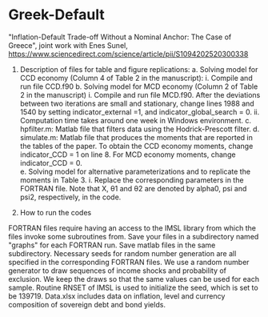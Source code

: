 # Greek-Default
"Inflation-Default Trade-off Without a Nominal Anchor: The Case of Greece", joint work with Enes Sunel, https://www.sciencedirect.com/science/article/pii/S1094202520300338
1) Description of files for table and figure replications:
    a. Solving model for CCD economy (Column 4 of Table 2 in the manuscript):
        i. Compile and run file CCD.f90
    b. Solving model for MCD economy (Column 2 of Table 2 in the manuscript)
        i. Compile and run file MCD.f90. After the deviations between two iterations are small and stationary, change lines 1988 and 1540 by setting indicator_external =1, and indicator_global_search = 0. 
        ii. Computation time takes around one week in Windows environment.
    c. hpfilter.m: Matlab file that filters data using the Hodrick-Prescott filter. 
    d. simulate.m: Matlab file that produces the moments that are reported in the tables of the paper. To obtain the CCD economy moments, change indicator_CCD = 1 on line 8. For MCD economy moments, change indicator_CCD = 0.  
    e. Solving model for alternative parameterizations and to replicate the moments in Table 3.
        i. Replace the corresponding parameters in the FORTRAN file. Note that Χ, θ1 and θ2 are denoted by alpha0, psi and psi2, respectively, in the code.

2) How to run the codes

FORTRAN files require having an access to the IMSL library from which the files invoke some subroutines from. Save your files in a subdirectory named "graphs" for each FORTRAN run. Save matlab files in the same subdirectory. Necessary seeds for random number generation are all specified in the corresponding FORTRAN files. We use a random number generator to draw sequences of income shocks and probability of exclusion. We keep the draws so that the same values can be used for each sample. Routine RNSET of IMSL is used to initialize the seed, which is set to be 139719. Data.xlsx includes data on inflation, level and currency composition of sovereign debt and bond yields.
